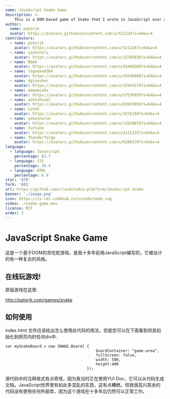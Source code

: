 ```yaml
---
name: JavaScript Snake Game
description: >-
    This is a DOM-based game of Snake that I wrote in JavaScript over a decade ago. It was made to have sort of a nostalgic feel to it.
author:
  name: patorjk
  avatar: https://avatars.githubusercontent.com/u/521224?s=64&v=4
contributors: 
  - name: patorjk
    avatar: https://avatars.githubusercontent.com/u/521224?s=64&v=4
  - name: yasharels
    avatar: https://avatars.githubusercontent.com/u/15703836?s=64&v=4
  - name: Rb64
    avatar: https://avatars.githubusercontent.com/u/91498309?s=64&v=4
  - name: legoman8304
    avatar: https://avatars.githubusercontent.com/u/43346988?s=64&v=4
  - name: dginovker
    avatar: https://avatars.githubusercontent.com/u/32943174?s=64&v=4
  - name: mamamia5x
    avatar: https://avatars.githubusercontent.com/u/57536929?s=64&v=4
  - name: ashishsiot
    avatar: https://avatars.githubusercontent.com/u/63919950?s=64&v=4
  - name: Coteh
    avatar: https://avatars.githubusercontent.com/u/3276350?s=64&v=4
  - name: yokesharun
    avatar: https://avatars.githubusercontent.com/u/12830078?s=64&v=4
  - name: Furtano
    avatar: https://avatars.githubusercontent.com/u/4115133?s=64&v=4
  - name: Thunderforge
    avatar: https://avatars.githubusercontent.com/u/6200170?s=64&v=4
language:
  - language: Javascript
    percentage: 62.7
  - language: CSS
    percentage: 30.4
  - language: HTML
    percentage: 6.9
star: '478'
fork: '601'
url: https://github.com/cloudstudio-platform/JavaScript-Snake
banner: './image.png'
icon: https://cs-res.codehub.cn/vscode/node.svg
video: ./snake-game.mov
license: MIT
order: 3
---
```


# JavaScript Snake Game

这是一个基于DOM的贪吃蛇游戏，是我十多年前用JavaScript编写的，它被设计的有一种复古的风格。
## 在线玩游戏!

原版游戏在这里:

http://patorjk.com/games/snake


## 如何使用
 index.html 文件应该给出怎么使用此代码的用法，但是您可以在下面看到将其初始化到网页内的任何div中.
 
    var mySnakeBoard = new SNAKE.Board( {
                                            boardContainer: "game-area",
                                            fullScreen: false,
                                            width: 580,
                                            height:400
                                        });
                                    
源代码中的注释格式有点奇怪，因为我当时正在使用YUI Doc，它可以从代码生成文档。JavaScript世界里有如此多混乱的东西，这有点糟糕。但我很高兴其余的代码没有使用任何外部库，因为这个游戏在十多年后仍然可以正常工作。
